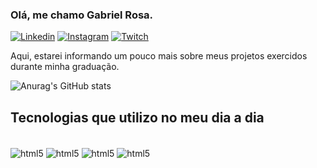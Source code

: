 ### Olá, me chamo Gabriel Rosa.

[![Linkedin](https://img.shields.io/badge/LinkedIn-0077B5?style=for-the-badge&logo=linkedin&logoColor=white)](https://www.linkedin.com/in/gabriel-rosa-582017218/)
[![Instagram](https://img.shields.io/badge/Instagram-E4405F?style=for-the-badge&logo=instagram&logoColor=white)](https://www.instagram.com/gbrosa9/)
[![Twitch](https://img.shields.io/badge/Twitch-9146FF?style=for-the-badge&logo=twitch&logoColor=white)](https://www.twitch.tv/kyubo1)

Aqui, estarei informando um pouco mais sobre meus projetos exercidos durante minha graduação.


![Anurag's GitHub stats](https://github-readme-stats.vercel.app/api?username=gbrosa9&show_icons=true&theme=radical)



##     Tecnologias que utilizo no meu dia a dia
<div style="display": inline_block"><br/>

<img align="center" alt="html5" src="https://img.shields.io/badge/HTML5-E34F26?style=for-the-badge&logo=html5&logoColor=white" />
<img align="center" alt="html5" src="https://img.shields.io/badge/CSS-239120?&style=for-the-badge&logo=css3&logoColor=white" />
<img align="center" alt="html5" src="https://img.shields.io/badge/Python-3776AB?style=for-the-badge&logo=python&logoColor=white" />
<img align="center" alt="html5" src="https://img.shields.io/badge/React-20232A?style=for-the-badge&logo=react&logoColor=61DAFB" />


</div>
